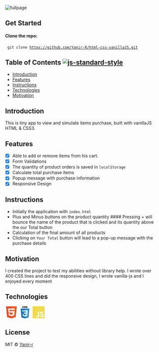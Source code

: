 <img src="https://i.ibb.co/2KZ6mJ3/fullpage.png" alt="fullpage" width="900" height="350"></a>
## Get Started
 #### Clone the repo:
<code> git clone https://github.com/Yanir-R/html-css-vanillaJS.git </code>


## Table of Contents [![js-standard-style](https://img.shields.io/badge/code%20style-standard-brightgreen.svg?style=flat)](https://github.com/feross/standard)

- [Introduction](#Introduction)
- [Features](#features)
- [Instructions](#Instructions)
- [Technologies](#Technologies)
- [Motivation](#Motivation)

## Introduction
This is tiny app to view and simulate items purchase, built with vanillaJS HTML & CSS3.

## Features
- [x] Able to add or remove items from his cart.
- [x] Form Validations
- [x] The quantity of product orders is saved in <code>localStorage</code>
- [x] Calculate total purchase items
- [X] Popup message with purchase information
- [X] Responsive Design

## Instructions
- Initially the application with <code>index.html</code>
- Plus and Minus buttons on the product quantity  #### Pressing + will bounce the name of the product that is clicked and its quantity above the our Total button
- Calculation of the final amount of all products
- Clicking on <code>Your Total</code> button will lead to a pop-up message with the purchase details


## Motivation
I created the project to test my abilities without library help.
I wrote over 400 CSS lines and did the responsive design, I wrote vanilla-js and I enjoyed every moment

## Technologies
[<img src=https://raw.githubusercontent.com/devicons/devicon/master/icons/html5/html5-original.svg width="40" height="40"/>](wikipedia.org/wiki/HTML5)
[<img src=https://raw.githubusercontent.com/devicons/devicon/master/icons/css3/css3-original-wordmark.svg width="40" height="40" />](https://en.wikipedia.org/wiki/CSS)
[<img src=https://raw.githubusercontent.com/devicons/devicon/master/icons/javascript/javascript-plain.svg width="40" height="40" />](https://www.javascript.com/)

## License
MIT © [Yanir-r]()

